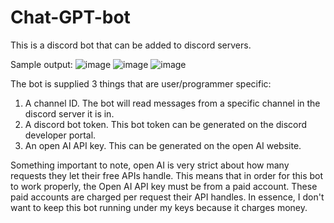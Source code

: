 # Chat-GPT-bot

This is a discord bot that can be added to discord servers. 

Sample output:
![image](https://user-images.githubusercontent.com/115193664/222065678-22813cfd-dbad-484f-9b85-38ac319bc960.png)
![image](https://user-images.githubusercontent.com/115193664/222065703-b3486bf4-f7b0-4c9b-af95-7ceccacd89a9.png)
![image](https://user-images.githubusercontent.com/115193664/222065731-64f10b46-7152-4c34-a315-145b50edf724.png)



The bot is supplied 3 things that are user/programmer specific:
1. A channel ID. The bot will read messages from a specific channel in the discord server it is in.
2. A discord bot token. This bot token can be generated on the discord developer portal.
3. An open AI API key. This can be generated on the open AI website.

Something important to note, open AI is very strict about how many requests they let their free APIs handle. This means that in order for this bot to work properly,
the Open AI API key must be from a paid account. These paid accounts are charged per request their API handles. In essence, I don't want to keep this bot running under
my keys because it charges money.
